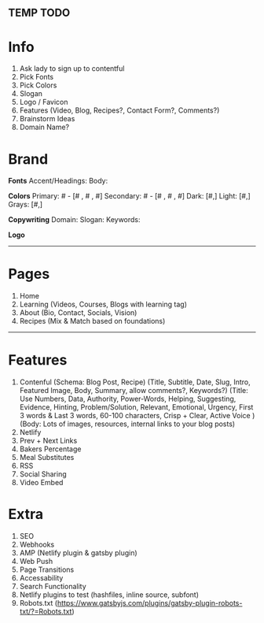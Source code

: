 ## TEMP TODO

# Info

1. Ask lady to sign up to contentful
2. Pick Fonts
3. Pick Colors
4. Slogan
5. Logo / Favicon
6. Features (Video, Blog, Recipes?, Contact Form?, Comments?)
7. Brainstorm Ideas
8. Domain Name?

# Brand

**Fonts**
Accent/Headings:
Body:

**Colors**
Primary: # - [# , # , #]
Secondary: # - [# , # , #]
Dark: [#,]
Light: [#,]
Grays: [#,]

**Copywriting**
Domain:
Slogan:
Keywords:

**Logo**

---

# Pages

1. Home
2. Learning (Videos, Courses, Blogs with learning tag)
3. About (Bio, Contact, Socials, Vision)
4. Recipes (Mix & Match based on foundations)

---

# Features

1. Contenful (Schema: Blog Post, Recipe) (Title, Subtitle, Date, Slug, Intro, Featured Image, Body, Summary, allow comments?, Keywords?) (Title: Use Numbers, Data, Authority, Power-Words, Helping, Suggesting, Evidence, Hinting, Problem/Solution, Relevant, Emotional, Urgency, First 3 words & Last 3 words, 60-100 characters, Crisp + Clear, Active Voice
   ) (Body: Lots of images, resources, internal links to your blog posts)
2. Netlify
3. Prev + Next Links
4. Bakers Percentage
5. Meal Substitutes
6. RSS
7. Social Sharing
8. Video Embed

# Extra

1. SEO
2. Webhooks
3. AMP (Netlify plugin & gatsby plugin)
4. Web Push
5. Page Transitions
6. Accessability
7. Search Functionality
8. Netlify plugins to test (hashfiles, inline source, subfont)
9. Robots.txt (https://www.gatsbyjs.com/plugins/gatsby-plugin-robots-txt/?=Robots.txt)
